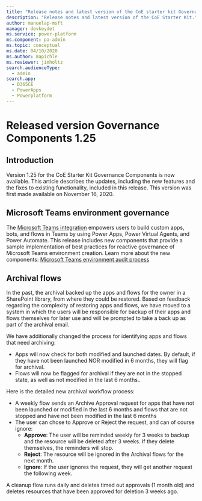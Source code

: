 ```yaml
---
title: "Release notes and latest version of the CoE starter kit Governance components 1.25 | MicrosoftDocs"
description: "Release notes and latest version of the CoE Starter Kit."
author: manuelap-msft
manager: devkeydet
ms.service: power-platform
ms.component: pa-admin
ms.topic: conceptual
ms.date: 04/10/2020
ms.author: mapichle
ms.reviewer: jimholtz
search.audienceType: 
  - admin
search.app: 
  - D365CE
  - PowerApps
  - Powerplatform
---
```


# Released version Governance Components 1.25

## Introduction

Version 1.25 for the CoE Starter Kit Governance Components is now available. This article describes the updates, including the new features and the fixes to existing functionality, included in this release. This version was first made available on November 16, 2020.

## Microsoft Teams environment governance

The [Microsoft Teams integration](https://docs.microsoft.com/power-platform/admin/about-teams-environment) empowers users to build custom apps, bots, and flows in Teams by using Power Apps, Power Virtual Agents, and Power Automate. This release includes new components that provide a sample implementation of best practices for reactive governance of Microsoft Teams environment creation. Learn more about the new components: [Microsoft Teams environment audit process](../microsoftteams-governance.md)

## Archival flows

In the past, the archival backed up the apps and flows for the owner in a SharePoint library, from where they could be restored. Based on feedback regarding the complexity of restoring apps and flows, we have moved to a system in which the users will be responsible for backup of their apps and flows themselves for later use and will be prompted to take a back up as part of the archival email.

We have additionally changed the process for identifying apps and flows that need archiving:

- Apps will now check for both modified and launched dates. By default, if they have not been launched NOR modified in 6 months, they will flag for archival.
- Flows will now be flagged for archival if they are not in the stopped state, as well as not modified in the last 6 months..

Here is the detailed new archival workflow process:

- A weekly flow sends an Archive Approval request for apps that have not been launched or modified in the last 6 months and flows that are not stopped and have not been modified in the last 6 months
- The user can chose to Approve or Reject the request, and can of course ignore:
  - **Approve**: The user will be reminded weekly for 3 weeks to backup and the resource will be deleted after 3 weeks. If they delete themselves, the reminders will stop.
  - **Reject**: The resource will be ignored in the Archival flows for the next month.
  - **Ignore**: If the user ignores the request, they will get another request the following week.

A cleanup flow runs daily and deletes timed out approvals (1 month old) and deletes resources that have been approved for deletion 3 weeks ago.
